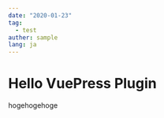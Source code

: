 ```yaml
---
date: "2020-01-23"
tag:
  - test
auther: sample
lang: ja
---
```


# Hello VuePress Plugin

hogehogehoge
